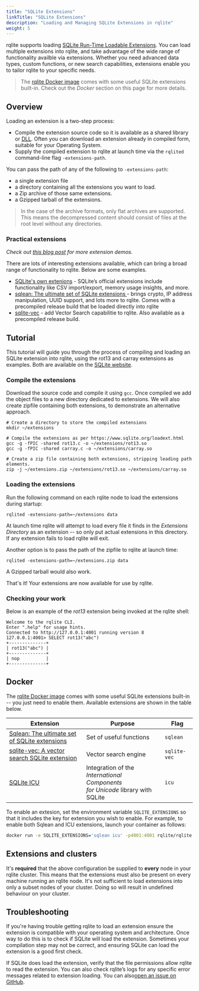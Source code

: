 ```yaml
---
title: "SQLite Extensions"
linkTitle: "SQLite Extensions"
description: "Loading and Managing SQLite Extensions in rqlite"
weight: 5
---
```

rqlite supports loading [SQLite Run-Time Loadable Extensions](https://www.sqlite.org/loadext.html). You can load multiple extensions into rqlite, and take advantage of the wide range of functionality availble via extensions. Whether you need advanced data types, custom functions, or new search capabilities, extensions enable you to tailor rqlite to your specific needs.
>The [rqlite Docker image](https://hub.docker.com/r/rqlite/rqlite/) comes with some useful SQLite extensions built-in. Check out the _Docker_ section on this page for more details.

## Overview
Loading an extension is a two-step process:
- Compile the extension source code so it is available as a shared library or [DLL](https://en.wikipedia.org/wiki/Dynamic-link_library). Often you can download an extension already in compiled form, suitable for your Operating System.
- Supply the compiled extension to rqlite at launch time via the `rqlited` command-line flag `-extensions-path`.

You can pass the path of any of the following to `-extensions-path`:
- a single extension file
- a directory containing all the extensions you want to load.
- a Zip archive of those same extensions.
- a Gzipped tarball of the extensions.

>In the case of the archive formats, only flat archives are supported. This means the decompressed content should consist of files at the root level without any directories.

### Practical extensions
_Check out [this blog post](https://www.philipotoole.com/rqlite-8-27-loadable-sqlite-extensions-support/) for more extension demos._

There are lots of interesting extensions available, which can bring a broad range of functionality to rqlite. Below are some examples.
- [SQLite's own extenions](https://sqlite.org/src/dir?ci=trunk&name=ext/misc) - SQLite’s official extensions include functionality like CSV import/export, memory usage insights, and more.
- [sqlean: The ultimate set of SQLite extensions ](https://github.com/nalgeon/sqlean) - brings crypto, IP address manipulation, UUID support, and lots more to rqlite. Comes with a precompiled release build that be loaded directly into rqlite
- [sqlite-vec](https://github.com/asg017/sqlite-vec) - add Vector Search capabilitie to rqlite. Also available as a precompiled release build.

## Tutorial
This tutorial will guide you through the process of compiling and loading an SQLite extension into rqlite, using the rot13 and carray extensions as examples. Both are available on the [SQLite website](https://www.sqlite.org/src/file/ext/misc).

### Compile the extensions
Download the source code and compile it using `gcc`. Once compiled we add the object files to a new directory dedicated to extensions. We will also create zipfile containing both extensions, to demonstrate an alternative approach.
```
# Create a directory to store the compiled extensions
mkdir ~/extensions

# Compile the extensions as per https://www.sqlite.org/loadext.html
gcc -g -fPIC -shared rot13.c -o ~/extensions/rot13.so
gcc -g -fPIC -shared carray.c -o ~/extensions/carray.so

# Create a zip file containing both extensions, stripping leading path elements.
zip -j ~/extensions.zip ~/extensions/rot13.so ~/extensions/carray.so
```

### Loading the extensions
Run the following command on each rqlite node to load the extensions during startup:
```
rqlited -extensions-path=~/extensions data
```
At launch time rqlite will attempt to load every file it finds in the _Extensions Directory_ as an extension -- so only put actual extensions in this directory. If any extension fails to load rqlite will exit.

Another option is to pass the path of the zipfile to rqlite at launch time:
```
rqlited -extensions-path=~/extensions.zip data
```
A Gzipped tarball would also work.

That's it! Your extensions are now available for use by rqlite.

### Checking your work
Below is an example of the _rot13_ extension being invoked at the rqlite shell:
```
Welcome to the rqlite CLI.
Enter ".help" for usage hints.
Connected to http://127.0.0.1:4001 running version 8
127.0.0.1:4001> SELECT rot13("abc")
+--------------+
| rot13("abc") |
+--------------+
| nop          |
+--------------+
```

## Docker
The [rqlite Docker image](https://hub.docker.com/r/rqlite/rqlite/) comes with some useful SQLite extensions built-in -- you just need to enable them. Available extensions are shown in the table below.

| Extension | Purpose | Flag |
|-----------------|-----------------|-----------------|
| [Sqlean: The ultimate set of SQLite extensions](https://github.com/nalgeon/sqlean) | Set of useful functions | `sqlean` |
| [sqlite-vec: A vector search SQLite extension](https://github.com/asg017/sqlite-vec) | Vector search engine | `sqlite-vec` |
| [SQLite ICU](https://sqlite.org/src/dir/ext/icu) | Integration of the _International Components<br>for Unicode_ library with SQLite | `icu` |
  
To enable an extesion, set the environment variable `SQLITE_EXTENSIONS` so that it includes the key for extension you wish to enable. For example, to enable both Sqlean and ICU extensions, launch your container as follows:
```bash
docker run -e SQLITE_EXTENSIONS='sqlean icu' -p4001:4001 rqlite/rqlite
```

## Extensions and clusters
It's **required** that the above configuration be supplied to **every** node in your rqlite cluster. This means that the extensions must also be present on every machine running an rqlite node. It's not sufficient to load extensions into only a subset nodes of your cluster. Doing so will result in undefined behaviour on your cluster.

## Troubleshooting
If you're having trouble getting rqlite to load an extension ensure the extension is compatible with your operating system and architecture. Once way to do this is to check if SQLite will load the extension. Sometimes your compilation step may not be correct, and ensuring SQLite can load the extension is a good first check.

If SQLite does load the extension, verify that the file permissions allow rqlite to read the extension. You can also check rqlite’s logs for any specific error messages related to extension loading. You can also[open an issue on GitHub](https://github.com/rqlite/rqlite/issues).
